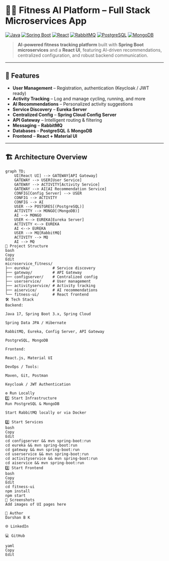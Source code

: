 # 🏋️‍♂️ Fitness AI Platform – Full Stack Microservices App

[![Java](https://img.shields.io/badge/Java-17-blue)](https://www.oracle.com/java/)
[![Spring Boot](https://img.shields.io/badge/Spring%20Boot-3.x-brightgreen)](https://spring.io/projects/spring-boot)
[![React](https://img.shields.io/badge/React-18-61DAFB?logo=react&logoColor=white)](https://react.dev/)
[![RabbitMQ](https://img.shields.io/badge/RabbitMQ-3.x-orange?logo=rabbitmq&logoColor=white)](https://www.rabbitmq.com/)
[![PostgreSQL](https://img.shields.io/badge/PostgreSQL-15-blue?logo=postgresql&logoColor=white)](https://www.postgresql.org/)
[![MongoDB](https://img.shields.io/badge/MongoDB-6.x-47A248?logo=mongodb&logoColor=white)](https://www.mongodb.com/)

> **AI-powered fitness tracking platform** built with **Spring Boot microservices** and a **React UI**, featuring AI-driven recommendations, centralized configuration, and robust backend communication.

---

## 🚀 Features
- **User Management** – Registration, authentication (Keycloak / JWT ready)
- **Activity Tracking** – Log and manage cycling, running, and more
- **AI Recommendations** – Personalized activity suggestions
- **Service Discovery** – **Eureka Server**
- **Centralized Config** – **Spring Cloud Config Server**
- **API Gateway** – Intelligent routing & filtering
- **Messaging** – **RabbitMQ**
- **Databases** – **PostgreSQL** & **MongoDB**
- **Frontend** – **React + Material UI**

---

## 🏗 Architecture Overview

```mermaid
graph TD;
    UI[React UI] --> GATEWAY[API Gateway]
    GATEWAY --> USER[User Service]
    GATEWAY --> ACTIVITY[Activity Service]
    GATEWAY --> AI[AI Recommendation Service]
    CONFIG[Config Server] --> USER
    CONFIG --> ACTIVITY
    CONFIG --> AI
    USER --> POSTGRES[(PostgreSQL)]
    ACTIVITY --> MONGO[(MongoDB)]
    AI --> MONGO
    USER <--> EUREKA[Eureka Server]
    ACTIVITY <--> EUREKA
    AI <--> EUREKA
    USER --> MQ[RabbitMQ]
    ACTIVITY --> MQ
    AI --> MQ
📂 Project Structure
bash
Copy
Edit
microservice_fitness/
├── eureka/          # Service discovery
├── gateway/         # API Gateway
├── configserver/    # Centralized config
├── userservice/     # User management
├── activityservice/ # Activity tracking
├── aiservice/       # AI recommendations
└── fitness-ui/      # React frontend
🛠 Tech Stack
Backend:

Java 17, Spring Boot 3.x, Spring Cloud

Spring Data JPA / Hibernate

RabbitMQ, Eureka, Config Server, API Gateway

PostgreSQL, MongoDB

Frontend:

React.js, Material UI

DevOps / Tools:

Maven, Git, Postman

Keycloak / JWT Authentication

⚙️ Run Locally
1️⃣ Start Infrastructure
Run PostgreSQL & MongoDB

Start RabbitMQ locally or via Docker

2️⃣ Start Services
bash
Copy
Edit
cd configserver && mvn spring-boot:run
cd eureka && mvn spring-boot:run
cd gateway && mvn spring-boot:run
cd userservice && mvn spring-boot:run
cd activityservice && mvn spring-boot:run
cd aiservice && mvn spring-boot:run
3️⃣ Start Frontend
bash
Copy
Edit
cd fitness-ui
npm install
npm start
📸 Screenshots
Add images of UI pages here

👤 Author
Darshan B K

🌐 LinkedIn

💻 GitHub

yaml
Copy
Edit
